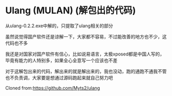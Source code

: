 # Ulang (MULAN) (解包出的代码)

从ulang-0.2.2.exe中解的，只提取了ulang相关的部分

虽然说觉得国产软件还是谅解一下，大家都不容易，不过能改善的地方也不少，这代码也不多

我还是对国家对国产软件有信心，比如说易语言，太极xposed都是中国人写的，毕竟有能力的人特别多，如果全心全意写一个应该也不差

对于这解包出来的代码，解出来的就是解出来的，我也没动，跑的通跑不通我不管也不负责调，大家要是想通过源码跑起来就自己努力吧

Cloned from:https://github.com/Myts2/ulang
